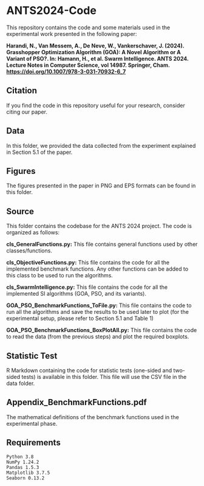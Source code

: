 # ANTS2024-Code

This repository contains the code and some materials used in the experimental work presented in the following paper:

**Harandi, N., Van Messem, A., De Neve, W., Vankerschaver, J. (2024). Grasshopper Optimization Algorithm (GOA): A Novel Algorithm or A Variant of PSO?. In: Hamann, H., et al. Swarm Intelligence. ANTS 2024. Lecture Notes in Computer Science, vol 14987. Springer, Cham. https://doi.org/10.1007/978-3-031-70932-6_7**

## Citation
If you find the code in this repository useful for your research, consider citing our paper.

## Data

In this folder, we provided the data collected from the experiment explained in Section 5.1 of the paper.

## Figures

The figures presented in the paper in PNG and EPS formats can be found in this folder.

## Source

This folder contains the codebase for the ANTS 2024 project. The code is organized as follows:

**cls_GeneralFunctions.py:** This file contains general functions used by other classes/functions.

**cls_ObjectiveFunctions.py:** This file contains the code for all the implemented benchmark functions. Any other functions can be added to this class to be used to run the algorithms.

**cls_SwarmIntelligence.py:** This file contains the code for all the implemented SI algorithms (GOA, PSO, and its variants).

**GOA_PSO_BenchmarkFunctions_ToFile.py:** This file contains the code to run all the algorithms and save the results to be used later to plot (for the experimental setup, please refer to Section 5.1 and Table 1)

**GOA_PSO_BenchmarkFunctions_BoxPlotAll.py:** This file contains the code to read the data (from the previous steps) and plot the required boxplots.


## Statistic Test
R Markdown containing the code for statistic tests (one-sided and two-sided tests) is available in this folder. This file will use the CSV file in the data folder.

## Appendix_BenchmarkFunctions.pdf
The mathematical definitions of the benchmark functions used in the experimental phase.

## Requirements
```
Python 3.8
NumPy 1.24.2
Pandas 1.5.3
Matplotlib 3.7.5
Seaborn 0.13.2
